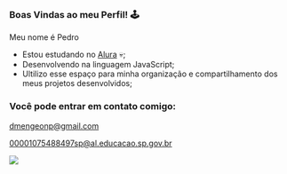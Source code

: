 ### Boas Vindas ao meu Perfil! 🕹️

Meu nome é Pedro

- Estou estudando no [Alura](https://www.alura.com.br/) 💀;
- Desenvolvendo na linguagem JavaScript;
- Ultilizo esse espaço para minha organização e compartilhamento dos meus projetos desenvolvidos;

### Você pode entrar em contato comigo:

dmengeonp@gmail.com

00001075488497sp@al.educacao.sp.gov.br

![](https://media1.tenor.com/m/CgGUXc-LDc4AAAAC/hacker-pc.gif)
